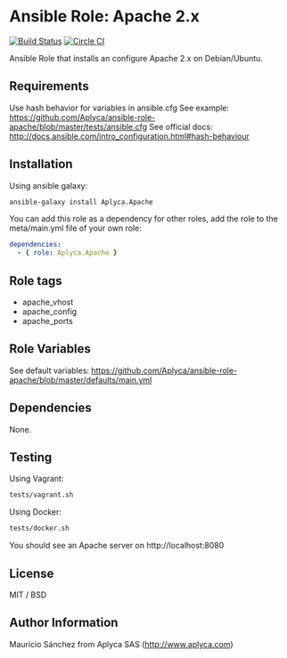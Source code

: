 Ansible Role: Apache 2.x
==========================

[![Build Status](https://travis-ci.org/Aplyca/ansible-role-apache.svg?branch=master)](https://travis-ci.org/Aplyca/ansible-role-apache)
[![Circle CI](https://circleci.com/gh/Aplyca/ansible-role-apache.png?style=badge)](https://circleci.com/gh/Aplyca/ansible-role-apache)

Ansible Role that installs an configure Apache 2.x on Debian/Ubuntu.

Requirements
------------

Use hash behavior for variables in ansible.cfg
See example: https://github.com/Aplyca/ansible-role-apache/blob/master/tests/ansible.cfg
See official docs: http://docs.ansible.com/intro_configuration.html#hash-behaviour

Installation
------------

Using ansible galaxy:
```bash
ansible-galaxy install Aplyca.Apache
```
You can add this role as a dependency for other roles, add the role to the meta/main.yml file of your own role:
```yaml
dependencies:
  - { role: Aplyca.Apache }
```

Role tags
---------
* apache_vhost
* apache_config
* apache_ports

Role Variables
--------------

See default variables: https://github.com/Aplyca/ansible-role-apache/blob/master/defaults/main.yml

Dependencies
------------

None.

Testing
-------
Using Vagrant:

```bash
tests/vagrant.sh
```
Using Docker:

```bash
tests/docker.sh
```

You should see an Apache server on http://localhost:8080

License
-------

MIT / BSD

Author Information
------------------

Mauricio Sánchez from Aplyca SAS (http://www.aplyca.com)

